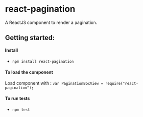 react-pagination
================

A ReactJS component to render a pagination.


Getting started:
---------------------

#### Install

  * `npm install react-pagination`

#### To load the component

Load component with : `var PaginationBoxView = require("react-pagination");`

#### To run tests

  * `npm test`
